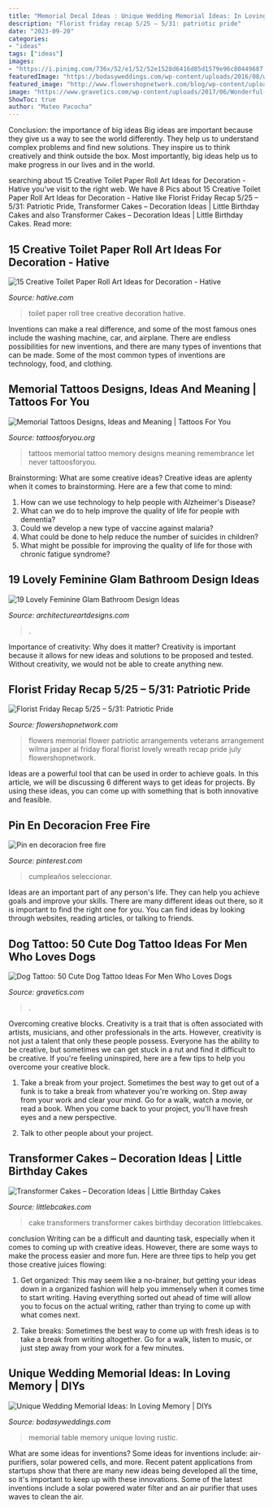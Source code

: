 ```yaml
---
title: "Memorial Decal Ideas : Unique Wedding Memorial Ideas: In Loving Memory"
description: "Florist friday recap 5/25 – 5/31: patriotic pride"
date: "2023-09-20"
categories:
- "ideas"
tags: ["ideas"]
images:
- "https://i.pinimg.com/736x/52/e1/52/52e1528d6416d85d1579e96c80449687.jpg"
featuredImage: "https://bodasyweddings.com/wp-content/uploads/2016/08/wedding-memorial-tables-1.jpg"
featured_image: "http://www.flowershopnetwork.com/blog/wp-content/uploads/2013/05/wilmas-flowers-patriotic.jpg"
image: "https://www.gravetics.com/wp-content/uploads/2017/06/Wonderful-Dog-Tattoo-On-Neck.jpg"
ShowToc: true
author: "Mateo Pacocha"
---
```



Conclusion: the importance of big ideas
Big ideas are important because they give us a way to see the world differently. They help us to understand complex problems and find new solutions. They inspire us to think creatively and think outside the box. Most importantly, big ideas help us to make progress in our lives and in the world.

	

		
searching about 15 Creative Toilet Paper Roll Art Ideas for Decoration - Hative you've visit to the right web. We have 8 Pics about 15 Creative Toilet Paper Roll Art Ideas for Decoration - Hative like Florist Friday Recap 5/25 – 5/31: Patriotic Pride, Transformer Cakes – Decoration Ideas | Little Birthday Cakes and also Transformer Cakes – Decoration Ideas | Little Birthday Cakes. Read more:
		
    
## 15 Creative Toilet Paper Roll Art Ideas For Decoration - Hative

<img loading=lazy src="https://hative.com/wp-content/uploads/2014/03/toilet-paper-roll-art/4-family-tree-craft.JPG" onerror="this.onerror=null;this.src='https://tse2.mm.bing.net/th?id=OIP.9fGFceDXwLEPLKMO5IYZsgHaFj&amp;pid=15.1';" alt="15 Creative Toilet Paper Roll Art Ideas for Decoration - Hative">

_Source: hative.com_

>toilet paper roll tree creative decoration hative. 

	

Inventions can make a real difference, and some of the most famous ones include the washing machine, car, and airplane. There are endless possibilities for new inventions, and there are many types of inventions that can be made. Some of the most common types of inventions are technology, food, and clothing.

    
## Memorial Tattoos Designs, Ideas And Meaning | Tattoos For You

<img loading=lazy src="http://www.tattoosforyou.org/wp-content/uploads/2013/09/In-Memory-of-Tattoo-768x1024.jpg" onerror="this.onerror=null;this.src='https://tse3.mm.bing.net/th?id=OIP.S1PcYgy4-zsc2wJgJCUiNQHaJ4&amp;pid=15.1';" alt="Memorial Tattoos Designs, Ideas and Meaning | Tattoos For You">

_Source: tattoosforyou.org_

>tattoos memorial tattoo memory designs meaning remembrance let never tattoosforyou. 

	

Brainstorming: What are some creative ideas?
Creative ideas are aplenty when it comes to brainstorming. Here are a few that come to mind: 
1. How can we use technology to help people with Alzheimer's Disease? 
2. What can we do to help improve the quality of life for people with dementia? 
3. Could we develop a new type of vaccine against malaria? 
4. What could be done to help reduce the number of suicides in children? 
5. What might be possible for improving the quality of life for those with chronic fatigue syndrome?

    
## 19 Lovely Feminine Glam Bathroom Design Ideas

<img loading=lazy src="https://www.architectureartdesigns.com/wp-content/uploads/2015/01/721-630x924.jpg" onerror="this.onerror=null;this.src='https://tse2.mm.bing.net/th?id=OIP.MNnm_xForxsko2P8j8dQ6wHaK3&amp;pid=15.1';" alt="19 Lovely Feminine Glam Bathroom Design Ideas">

_Source: architectureartdesigns.com_

>. 

	

Importance of creativity: Why does it matter?
Creativity is important because it allows for new ideas and solutions to be proposed and tested. Without creativity, we would not be able to create anything new.

    
## Florist Friday Recap 5/25 – 5/31: Patriotic Pride

<img loading=lazy src="http://www.flowershopnetwork.com/blog/wp-content/uploads/2013/05/wilmas-flowers-patriotic.jpg" onerror="this.onerror=null;this.src='https://tse1.mm.bing.net/th?id=OIP.Em9QL8_aX4BhcAGIzYZklgHaJ4&amp;pid=15.1';" alt="Florist Friday Recap 5/25 – 5/31: Patriotic Pride">

_Source: flowershopnetwork.com_

>flowers memorial flower patriotic arrangements veterans arrangement wilma jasper al friday floral florist lovely wreath recap pride july flowershopnetwork. 

	

Ideas are a powerful tool that can be used in order to achieve goals. In this article, we will be discussing 6 different ways to get ideas for projects. By using these ideas, you can come up with something that is both innovative and feasible.

    
## Pin En Decoracion Free Fire

<img loading=lazy src="https://i.pinimg.com/736x/52/e1/52/52e1528d6416d85d1579e96c80449687.jpg" onerror="this.onerror=null;this.src='https://tse3.mm.bing.net/th?id=OIP.Mtr8UbF90BVF-Oc850cjBAHaLy&amp;pid=15.1';" alt="Pin en decoracion free fire">

_Source: pinterest.com_

>cumpleaños seleccionar. 

	

Ideas are an important part of any person's life. They can help you achieve goals and improve your skills. There are many different ideas out there, so it is important to find the right one for you. You can find ideas by looking through websites, reading articles, or talking to friends.

    
## Dog Tattoo: 50 Cute Dog Tattoo Ideas For Men Who Loves Dogs

<img loading=lazy src="https://www.gravetics.com/wp-content/uploads/2017/06/Wonderful-Dog-Tattoo-On-Neck.jpg" onerror="this.onerror=null;this.src='https://tse1.mm.bing.net/th?id=OIP.-6KfnUc9ej6tl5oQeyO1ugHaJ4&amp;pid=15.1';" alt="Dog Tattoo: 50 Cute Dog Tattoo Ideas For Men Who Loves Dogs">

_Source: gravetics.com_

>. 

	

Overcoming creative blocks.
Creativity is a trait that is often associated with artists, musicians, and other professionals in the arts. However, creativity is not just a talent that only these people possess. Everyone has the ability to be creative, but sometimes we can get stuck in a rut and find it difficult to be creative. If you're feeling uninspired, here are a few tips to help you overcome your creative block.
1. Take a break from your project. Sometimes the best way to get out of a funk is to take a break from whatever you're working on. Step away from your work and clear your mind. Go for a walk, watch a movie, or read a book. When you come back to your project, you'll have fresh eyes and a new perspective.

2. Talk to other people about your project.

    
## Transformer Cakes – Decoration Ideas | Little Birthday Cakes

<img loading=lazy src="http://www.littlebcakes.com/wp-content/uploads/2014/01/Transformers-Cake.jpg" onerror="this.onerror=null;this.src='https://tse4.mm.bing.net/th?id=OIP.-W2DGFo4s9q5ZZPE4470IAHaLH&amp;pid=15.1';" alt="Transformer Cakes – Decoration Ideas | Little Birthday Cakes">

_Source: littlebcakes.com_

>cake transformers transformer cakes birthday decoration littlebcakes. 

	

conclusion
Writing can be a difficult and daunting task, especially when it comes to coming up with creative ideas. However, there are some ways to make the process easier and more fun. Here are three tips to help you get those creative juices flowing:
1. Get organized: This may seem like a no-brainer, but getting your ideas down in a organized fashion will help you immensely when it comes time to start writing. Having everything sorted out ahead of time will allow you to focus on the actual writing, rather than trying to come up with what comes next.

2. Take breaks: Sometimes the best way to come up with fresh ideas is to take a break from writing altogether. Go for a walk, listen to music, or just step away from your work for a few minutes.

    
## Unique Wedding Memorial Ideas: In Loving Memory | DIYs

<img loading=lazy src="https://bodasyweddings.com/wp-content/uploads/2016/08/wedding-memorial-tables-1.jpg" onerror="this.onerror=null;this.src='https://tse3.mm.bing.net/th?id=OIP.DmdQNsvxhBWdplyw1Lc4lwHaLG&amp;pid=15.1';" alt="Unique Wedding Memorial Ideas: In Loving Memory | DIYs">

_Source: bodasyweddings.com_

>memorial table memory unique loving rustic. 

	

What are some ideas for inventions?
Some ideas for inventions include: air-purifiers, solar powered cells, and more. Recent patent applications from startups show that there are many new ideas being developed all the time, so it's important to keep up with these innovations. Some of the latest inventions include a solar powered water filter and an air purifier that uses waves to clean the air.


